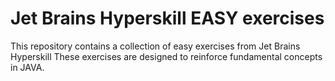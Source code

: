 # Jet Brains Hyperskill EASY exercises
This repository contains a collection of easy exercises from Jet Brains Hyperskill These exercises are designed to reinforce fundamental concepts in JAVA.
